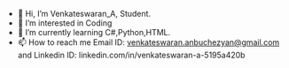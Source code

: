 - 👋 Hi, I’m Venkateswaran_A, Student.
- 👀 I’m interested in Coding
- 🌱 I’m currently learning C#,Python,HTML.
- 📫 How to reach me Email ID: venkateswaran.anbuchezyan@gmail.com and Linkedin ID: linkedin.com/in/venkateswaran-a-5195a420b
